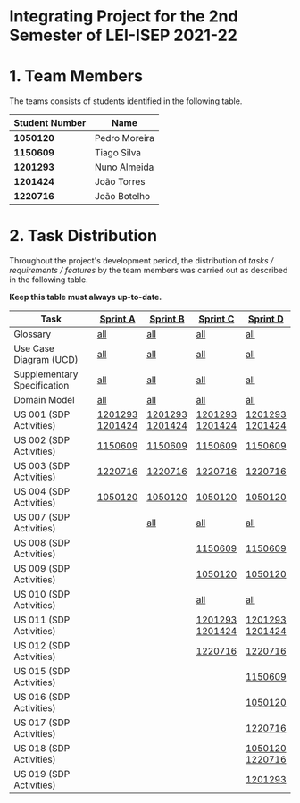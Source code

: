 # Integrating Project for the 2nd Semester of LEI-ISEP 2021-22

# 1. Team Members

The teams consists of students identified in the following table.

| Student Number | Name  |
| -------------- | ------------- |
| **1050120** | Pedro Moreira |
| **1150609** | Tiago Silva   |
| **1201293** | Nuno Almeida  |
| **1201424** | João Torres   |
| **1220716** | João Botelho  |

# 2. Task Distribution ###

Throughout the project's development period, the distribution of _tasks / requirements / features_ by the team members
was carried out as described in the following table.

**Keep this table must always up-to-date.**

| Task | [Sprint A](sprintA/Readme.md) | [Sprint B](sprintB/Readme.md) | [Sprint C](sprintC/Readme.md) | [Sprint D](sprintD/Readme.md) |
| --------------------------- | ------------------------------------------------------------------------------------------ | ------------------------------------------------------------------------------------------ | ------------------------------------------------------------------------------------------ | ------------------------------------------------------------------------------------------ |
| Glossary | [all](sprintA/global-artifacts/01.requirements-engineering/glossary.md) | [all](sprintB/global-artifacts/01.requirements-engineering/glossary.md) | [all](sprintC/global-artifacts/01.requirements-engineering/glossary.md) | [all](sprintD/global-artifacts/01.requirements-engineering/glossary.md) |
| Use Case Diagram (UCD) | [all](sprintA/global-artifacts/01.requirements-engineering/use-case-diagram.md) | [all](sprintB/global-artifacts/01.requirements-engineering/use-case-diagram.md) | [all](sprintC/global-artifacts/01.requirements-engineering/use-case-diagram.md) | [all](sprintD/global-artifacts/01.requirements-engineering/use-case-diagram.md) |
| Supplementary Specification | [all](sprintA/global-artifacts/01.requirements-engineering/supplementary-specification.md) | [all](sprintB/global-artifacts/01.requirements-engineering/supplementary-specification.md) | [all](sprintC/global-artifacts/01.requirements-engineering/supplementary-specification.md) | [all](sprintD/global-artifacts/01.requirements-engineering/supplementary-specification.md) |
| Domain Model | [all](sprintA/global-artifacts/02.analysis/Readme.md) | [all](sprintB/global-artifacts/02.analysis/Readme.md) | [all](sprintC/global-artifacts/02.analysis/Readme.md) | [all](sprintD/global-artifacts/02.analysis/Readme.md) |
| US 001 (SDP Activities) | [1201293<br />1201424](sprintA/us001/Readme.md)   | [1201293<br />1201424](sprintB/us001/Readme.md)   | [1201293<br />1201424](sprintC/us001/Readme.md)   | [1201293<br />1201424](sprintD/us001/Readme.md)   |
| US 002 (SDP Activities) | [1150609](sprintA/us002/Readme.md) | [1150609](sprintB/us002/Readme.md) | [1150609](sprintC/us002/Readme.md) | [1150609](sprintD/us002/Readme.md) |
| US 003 (SDP Activities) | [1220716](sprintA/us003/Readme.md) | [1220716](sprintB/us003/Readme.md) | [1220716](sprintC/us003/Readme.md) | [1220716](sprintD/us003/Readme.md) |
| US 004 (SDP Activities) | [1050120](sprintA/us004/Readme.md) | [1050120](sprintB/us004/Readme.md) | [1050120](sprintC/us004/Readme.md) | [1050120](sprintD/us004/Readme.md) |
| US 007 (SDP Activities) |  | [all](sprintB/us007/Readme.md) | [all](sprintC/us007/Readme.md) | [all](sprintD/us007/Readme.md) |
| US 008 (SDP Activities) |  |  | [1150609](sprintC/us008/Readme.md) | [1150609](sprintD/us008/Readme.md) |
| US 009 (SDP Activities) |  |  | [1050120](sprintC/us009/Readme.md) | [1050120](sprintD/us009/Readme.md) |
| US 010 (SDP Activities) |  |  | [all](sprintC/us010/Readme.md) | [all](sprintD/us010/Readme.md) |
| US 011 (SDP Activities) |  |  | [1201293<br />1201424](sprintC/us011/Readme.md)   | [1201293<br />1201424](sprintD/us011/Readme.md)   |
| US 012 (SDP Activities) |  |  | [1220716](sprintC/us012/Readme.md) | [1220716](sprintD/us012/Readme.md) |
| US 015 (SDP Activities) |  |  |  | [1150609](sprintD/us015/Readme.md) |
| US 016 (SDP Activities) |  |  |  | [1050120](sprintD/us016/Readme.md) |
| US 017 (SDP Activities) |  |  |  | [1220716](sprintD/us017/Readme.md)  |
| US 018 (SDP Activities) |  |  |  | [1050120<br /> 1220716](sprintD/us018/Readme.md) |
| US 019 (SDP Activities) |  |  |  | [1201293](sprintD/us019/Readme.md)  |
